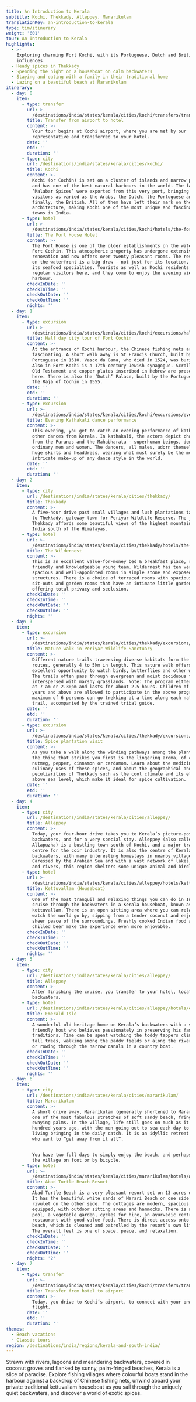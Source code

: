 ```yaml
---
title: An Introduction to Kerala
subtitle: Kochi, Thekkady, Alleppey, Mararikulam
translationKey: an-introduction-to-kerala
type: tim/itinerary
weight: '601'
tour: An Introduction to Kerala
highlights:
  - >-
    Exploring charming Fort Kochi, with its Portuguese, Dutch and British
    influences
  - Heady spices in Thekkady
  - Spending the night on a houseboat on calm backwaters
  - Staying and eating with a family in their traditional home
  - Lazing on a beautiful beach at Mararikulam
itinerary:
  - day: 0
    item:
      - type: transfer
        url: >-
          /destinations/india/states/kerala/cities/kochi/transfers/transfer-from-airport-to-hotel/
        title: Transfer from airport to hotel
        content: >-
          Your tour begins at Kochi airport, where you are met by our
          representative and transferred to your hotel.
        date: ''
        etd: ''
        duration: ''
      - type: city
        url: /destinations/india/states/kerala/cities/kochi/
        title: Kochi
        content: >-
          Kochi (or Cochin) is set on a cluster of islands and narrow peninsulas
          and has one of the best natural harbours in the world. The famed
          ‘Malabar Spices’ were exported from this very port, bringing to Kochi
          visitors as varied as the Arabs, the Dutch, the Portuguese and,
          finally, the British. All of them have left their mark on the
          architecture, making Kochi one of the most unique and fascinating
          towns in India.
      - type: hotel
        url: >-
          /destinations/india/states/kerala/cities/kochi/hotels/the-fort-house-hotel/
        title: The Fort House Hotel
        content: >-
          The Fort House is one of the older establishments on the waterfront of
          Fort Cochin. This atmospheric property has undergone extensive
          renovation and now offers over twenty pleasant rooms. The restaurant
          on the waterfront is a big draw - not just for its location, but also
          its seafood specialties. Tourists as well as Kochi residents are
          regular visitors here, and they come to enjoy the evening views of the
          harbour.
        checkInDate: ''
        checkInTime: ''
        checkOutDate: ''
        checkOutTime: ''
        nights: ''
  - day: 1
    item:
      - type: excursion
        url: >-
          /destinations/india/states/kerala/cities/kochi/excursions/half-day-city-tour-of-fort-cochin/
        title: Half day city tour of Fort Cochin
        content: >-
          At the entrance of Kochi harbour, the Chinese fishing nets are
          fascinating. A short walk away is St Francis Church, built by the
          Portuguese in 1510. Vasco da Gama, who died in 1524, was buried here.
          Also in Fort Kochi is a 17th-century Jewish synagogue. Scrolls of the
          Old Testament and copper plates inscribed in Hebrew are preserved
          here. There is also the ‘Dutch’ Palace, built by the Portuguese for
          the Raja of Cochin in 1555.
        date: ''
        etd: ''
        duration: ''
      - type: excursion
        url: >-
          /destinations/india/states/kerala/cities/kochi/excursions/evening-kathakali-dance-performance/
        title: Evening Kathakali dance performance
        content: >-
          This evening, you get to catch an evening performance of kathakali and
          other dances from Kerala. In kathakali, the actors depict characters
          from the Puranas and the Mahabharata - superhuman beings, demons, and
          ordinary men and women. The dancers, all males, adorn themselves in
          huge skirts and headdress, wearing what must surely be the most
          intricate make-up of any dance style in the world.
        date: ''
        etd: ''
        duration: ''
  - day: 2
    item:
      - type: city
        url: /destinations/india/states/kerala/cities/thekkady/
        title: Thekkady
        content: >-
          A five-hour drive past small villages and lush plantations takes you
          to Thekkady, gateway town for Periyar Wildlife Reserve. The journey to
          Thekkady affords some beautiful views of the highest mountain range in
          India south of the Himalayas.
      - type: hotel
        url: >-
          /destinations/india/states/kerala/cities/thekkady/hotels/the-wildernest/
        title: The Wildernest
        content: >-
          This is an excellent value-for-money bed & breakfast place, run by a
          friendly and knowledgeable young team. Wildernest has ten very
          spacious and well-appointed rooms in simple stone and exposed brick
          structures. There is a choice of terraced rooms with spacious, open
          sit-outs and garden rooms that have an intimate little garden,
          offering total privacy and seclusion.
        checkInDate: ''
        checkInTime: ''
        checkOutDate: ''
        checkOutTime: ''
        nights: ''
  - day: 3
    item:
      - type: excursion
        url: >-
          /destinations/india/states/kerala/cities/thekkady/excursions/nature-walk-in-periyar-wildlife-sanctuary/
        title: Nature walk in Periyar Wildlife Sanctuary
        content: >-
          Different nature trails traversing diverse habitats form the trekking
          routes, generally 4 to 5km in length. This nature walk offers an
          excellent opportunity to watch birds, butterflies and other wildlife.
          The trails often pass through evergreen and moist deciduous forests
          interspersed with marshy grasslands. Note: The program either starts
          at 7 am or 2.30pm and lasts for about 2.5 hours. Children of only 13
          years and above are allowed to participate in the above programs. A
          maximum of 6 persons can go trekking at a time along each nature
          trail, accompanied by the trained tribal guide.
        date: ''
        etd: ''
        duration: ''
      - type: excursion
        url: >-
          /destinations/india/states/kerala/cities/thekkady/excursions/spice-plantation-visit/
        title: Spice plantation visit
        content: >-
          As you take a walk along the winding pathways among the plantations,
          the thing that strikes you first is the lingering aroma, of cloves,
          nutmeg, pepper, cinnamon or cardamom. Learn about the medicinal and
          culinary uses of these spices, and about the geographical and climatic
          peculiarities of Thekkady such as the cool climate and its elevation
          above sea level, which make it ideal for spice cultivation.
        date: ''
        etd: ''
        duration: ''
  - day: 4
    item:
      - type: city
        url: /destinations/india/states/kerala/cities/alleppey/
        title: Alleppey
        content: >-
          Today, your four-hour drive takes you to Kerala’s picture-postcard
          backwaters, and for a very special stay. Alleppey (also called
          Allapuzha) is a bustling town south of Kochi, and a major trading
          centre for the coir industry. It is also the centre of Kerala’s
          backwaters, with many interesting homestays in nearby villages.
          Caressed by the Arabian Sea and with a vast network of lakes, lagoons
          and rivers, this region shelters some unique animal and birdlife.
      - type: hotel
        url: >-
          /destinations/india/states/kerala/cities/alleppey/hotels/kettuvallam-houseboat/
        title: Kettuvallam (Houseboat)
        content: >-
          One of the most tranquil and relaxing things you can do in India is to
          cruise through the backwaters in a Kerala houseboat, known as a
          kettuvallam. There is an open sitting area where you can relax and
          watch the world go by, sipping from a tender coconut and enjoying the
          sheer peace of the surroundings. Freshly cooked Indian food and
          chilled beer make the experience even more enjoyable.
        checkInDate: ''
        checkInTime: ''
        checkOutDate: ''
        checkOutTime: ''
        nights: ''
  - day: 5
    item:
      - type: city
        url: /destinations/india/states/kerala/cities/alleppey/
        title: Alleppey
        content: >-
          After finishing the cruise, you transfer to your hotel, located on the
          backwaters.
      - type: hotel
        url: /destinations/india/states/kerala/cities/alleppey/hotels/emerald-isle/
        title: Emerald Isle
        content: >-
          A wonderful old heritage home on Kerala’s backwaters with a very
          friendly host who believes passionately in preserving his family’s
          traditions. Time can be spent watching the toddy tappers climbing the
          tall trees, walking among the paddy fields or along the river banks,
          or rowing through the narrow canals in a country boat.
        checkInDate: ''
        checkInTime: ''
        checkOutDate: ''
        checkOutTime: ''
        nights: ''
  - day: 6
    item:
      - type: city
        url: /destinations/india/states/kerala/cities/mararikulam/
        title: Mararikulam
        content: >-
          A short drive away, Mararikulam (generally shortened to Marari) offers
          one of the most fabulous stretches of soft sandy beach, fringed with
          swaying palms. In the village, life still goes on much as it did a
          hundred years ago, with the men going out to sea each day to earn a
          living bringing in the daily catch. It is an idyllic retreat for those
          who want to “get away from it all”.


          You have two full days to simply enjoy the beach, and perhaps explore
          the village on foot or by bicycle.
      - type: hotel
        url: >-
          /destinations/india/states/kerala/cities/mararikulam/hotels/abad-turtle-beach-resort/
        title: Abad Turtle Beach Resort
        content: >-
          Abad Turtle Beach is a very pleasant resort set on 13 acres of land.
          It has the beautiful white sands of Marari Beach on one side and the
          rivulet on the other side. The cottages are modern, spacious and well
          equipped, with outdoor sitting areas and hammocks. There is a swimming
          pool, a vegetable garden, cycles for hire, an ayurvedic centre, and a
          restaurant with good-value food. There is direct access onto the
          beach, which is cleaned and patrolled by the resort’s own lifeguards.
          The overall feel is one of space, peace, and relaxation.
        checkInDate: ''
        checkInTime: ''
        checkOutDate: ''
        checkOutTime: ''
        nights: '2'
  - day: 7
    item:
      - type: transfer
        url: >-
          /destinations/india/states/kerala/cities/kochi/transfers/transfer-from-hotel-to-airport/
        title: Transfer from hotel to airport
        content: >-
          Today, you drive to Kochi’s airport, to connect with your onward
          flight.
        date: ''
        etd: ''
        duration: ''
themes:
  - Beach vacations
  - Classic tours
region: /destinations/india/regions/kerala-and-south-india/
---
```

Strewn with rivers, lagoons and meandering backwaters, covered in coconut groves and flanked by sunny, palm-fringed beaches, Kerala is a slice of paradise. Explore fishing villages where colourful boats stand in the harbour against a backdrop of Chinese fishing nets, unwind aboard your private traditional kettuvallam houseboat as you sail through the uniquely quiet backwaters, and discover a world of exotic spices.
